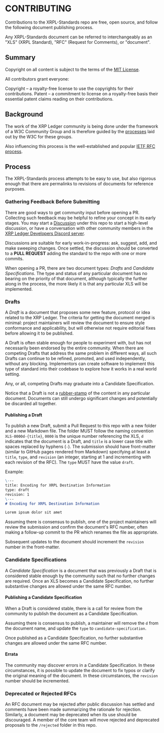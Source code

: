 # CONTRIBUTING

Contributions to the XRPL-Standards repo are free, open source, and follow the following document publishing process.

Any XRPL-Standards document can be referred to interchangeably as an "XLS" (XRPL Standard), "RFC" (Request for Comments), or "document".

## Summary

Copyright on all content is subject to the terms of the [MIT License](LICENSE).

All contributors grant everyone:

Copyright – a royalty-free license to use the copyrights for their contributions.
Patent – a commitment to license on a royalty-free basis their essential patent claims reading on their contributions.

## Background

The work of the XRP Ledger community is being done under the framework of a W3C Community Group and is therefore guided by the [processes](https://www.w3.org/community/about/agreements/) laid out by the W3C for these groups.

Also influencing this process is the well-established and popular [IETF RFC process](https://www.ietf.org/standards/process/informal/).

## Process

The XRPL-Standards process attempts to be easy to use, but also rigorous enough that there are permalinks to revisions of documents for reference purposes.

### Gathering Feedback Before Submitting

There are good ways to get community input before opening a PR. Collecting such feedback may be helpful to refine your concept in its early stages. You may start a [Discussion](https://github.com/XRPLF/XRPL-Standards/discussions) under this repo to start a high-level discussion, or have a conversation with other community members in the [XRP Ledger Developers Discord server](https://xrpldevs.org/).

Discussions are suitable for early work-in-progress: ask, suggest, add, and make sweeping changes. Once settled, the discussion should be converted to a **PULL REQUEST** adding the standard to the repo with one or more commits.

When opening a PR, there are two document types: *Drafts* and *Candidate Specifications*. The type and status of any particular document has no bearing on the priority of that document, although typically the further along in the process, the more likely it is that any particular XLS will be implemented.

### Drafts

A _Draft_ is a document that proposes some new feature, protocol or idea related to the XRP Ledger. The criteria for getting the document merged is minimal: project maintainers will review the document to ensure style conformance and applicability, but will otherwise not require editorial fixes before allowing it to be published.

A Draft is often stable enough for people to experiment with, but has not necessarily been endorsed by the entire community. When there are competing Drafts that address the same problem in different ways, all such Drafts can continue to be refined, promoted, and used independently, without any blocking. Implementors can create software to implement this type of standard into their codebase to explore how it works in a real world setting.

Any, or all, competing Drafts may graduate into a Candidate Specification.

Notice that a Draft is not a [rubber-stamp](https://idioms.thefreedictionary.com/rubber-stamp) of the content in any particular document. Documents can still undergo significant changes and potentially be discarded all together.

#### Publishing a Draft

To publish a new Draft, submit a Pull Request to this repo with a new folder and a new Markdown file. The folder MUST follow the naming convention `XLS-0000d-{title}`, `0000` is the unique number referencing the XLS, `d` indicates that the document is a Draft, and `title` is a lower case title with spaces replaced by hyphens (`-`). The submission should have front-matter (similar to GitHub pages rendered from Markdown) specifying at least a `title`, `type`, and `revision` (an integer, starting at 1 and incrementing with each revision of the RFC). The `type` MUST have the value `draft`.

Example:
```markdown
\---
title: Encoding for XRPL Destination Information
type: draft
revision: 1
\---
# Encoding for XRPL Destination Information

Lorem ipsum dolor sit amet
```

Assuming there is consensus to publish, one of the project maintainers will review the submission and confirm the document's RFC number, often making a follow-up commit to the PR which renames the file as appropriate.

Subsequent updates to the document should increment the `revision` number in the front-matter.

### Candidate Specifications

A _Candidate Specification_ is a document that was previously a Draft that is considered stable enough by the community such that no further changes are required. Once an XLS becomes a Candidate Specification, no further substantive changes are allowed under the same RFC number.

#### Publishing a Candidate Specification

When a Draft is considered stable, there is a call for review from the community to publish the document as a Candidate Specification.

Assuming there is consensus to publish, a maintainer will remove the `d` from the document name, and update the `type` to `candidate-specification`.

Once published as a Candidate Specification, no further substantive changes are allowed under the same RFC number.

#### Errata

The community may discover errors in a Candidate Specification. In these circumstances, it is possible to update the document to fix typos or clarify the original meaning of the document. In these circumstances, the `revision` number should be incremented.

### Deprecated or Rejected RFCs

An RFC document may be rejected after public discussion has settled and comments have been made summarizing the rationale for rejection. Similarly, a document may be deprecated when its use should be discouraged. A member of the core team will move rejected and deprecated proposals to the `/rejected` folder in this repo.
